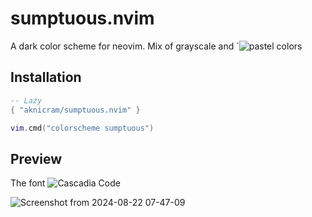# sumptuous.nvim

A dark color scheme for neovim.
Mix of grayscale and `![pastel colors]([https://colorkit.co/color/d77991)

## Installation

```lua
-- Lazy
{ "aknicram/sumptuous.nvim" }
```

```lua
vim.cmd("colorscheme sumptuous")
```

## Preview

The font ![Cascadia Code](https://github.com/microsoft/cascadia-code)

![Screenshot from 2024-08-22 07-47-09](https://github.com/user-attachments/assets/b480e4e3-c14e-4686-b50e-e59a9f35ea78)
